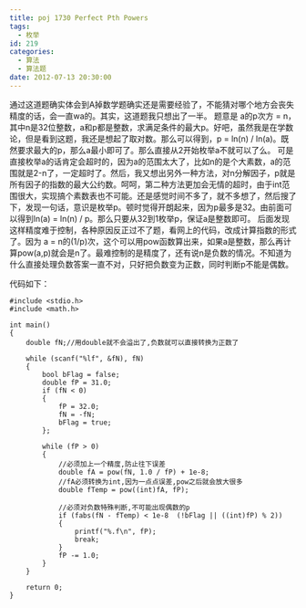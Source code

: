 ```yaml
---
title: poj 1730 Perfect Pth Powers
tags:
  - 枚举
id: 219
categories:
  - 算法 
  - 算法题
date: 2012-07-13 20:30:00
---
```


通过这道题确实体会到A掉数学题确实还是需要经验了，不能猜对哪个地方会丧失精度的话，会一直wa的。其实，这道题我只想出了一半。
题意是 a的p次方 = n，其中n是32位整数，a和p都是整数，求满足条件的最大p。好吧，虽然我是在学数论，但是看到这题，我还是想起了取对数。那么可以得到，p = ln(n) / ln(a)。既然要求最大的p，那么a最小即可了。那么直接从2开始枚举a不就可以了么。
可是直接枚举a的话肯定会超时的，因为a的范围太大了，比如n的是个大素数，a的范围就是2-n了，一定超时了。然后，我又想出另外一种方法，对n分解因子，p就是所有因子的指数的最大公约数。呵呵，第二种方法更加会无情的超时，由于int范围很大，实现搞个素数表也不可能。还是感觉时间不多了，就不多想了，然后搜了下，发现一句话，意识是枚举p。顿时觉得开朗起来，因为p最多是32。由前面可以得到ln(a) = ln(n) / p。那么只要从32到1枚举p，保证a是整数即可。
后面发现这样精度难于控制，各种原因反正过不了题，看网上的代码，改成计算指数的形式了。因为 a = n的(1/p)次，这个可以用pow函数算出来，如果a是整数，那么再计算pow(a,p)就会是n了。最难控制的是精度了，还有说n是负数的情况。不知道为什么直接处理负数答案一直不对，只好把负数变为正数，同时判断p不能是偶数。

代码如下：
``` stylus
#include <stdio.h>
#include <math.h>

int main()
{
    double fN;//用double就不会溢出了,负数就可以直接转换为正数了

    while (scanf("%lf", &fN), fN)
    {
        bool bFlag = false;
        double fP = 31.0;
        if (fN < 0)
        {
            fP = 32.0;
            fN = -fN;
            bFlag = true;
        };

        while (fP > 0)
        {
            //必须加上一个精度,防止往下误差
            double fA = pow(fN, 1.0 / fP) + 1e-8;
            //fA必须转换为int,因为一点点误差,pow之后就会放大很多
            double fTemp = pow((int)fA, fP);

            //必须对负数特殊判断,不可能出现偶数的p
            if (fabs(fN - fTemp) < 1e-8  (!bFlag || ((int)fP) % 2))
            {
                printf("%.f\n", fP);
                break;
            }
            fP -= 1.0;
        }
    }

    return 0;
}
```